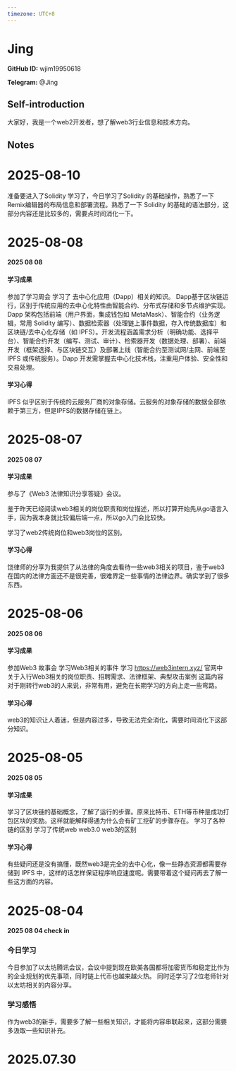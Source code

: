 ```yaml
---
timezone: UTC+8
---
```


# Jing

**GitHub ID:** wjim19950618

**Telegram:** @Jing

## Self-introduction

大家好，我是一个web2开发者，想了解web3行业信息和技术方向。

## Notes

<!-- Content_START -->
# 2025-08-10

准备要进入了Solidity 学习了，今日学习了Solidity 的基础操作，熟悉了一下Remix编辑器的布局信息和部署流程。熟悉了一下 Solidity 的基础的语法部分，这部分内容还是比较多的，需要点时间消化一下。

# 2025-08-08

#### 2025 08 08


#### 学习成果
参加了学习周会
学习了 去中心化应用（Dapp）相关的知识。
Dapp基于区块链运行，区别于传统应用的去中心化特性由智能合约、分布式存储和多节点维护实现。Dapp 架构包括前端（用户界面，集成钱包如 MetaMask）、智能合约（业务逻辑，常用 Solidity 编写）、数据检索器（处理链上事件数据，存入传统数据库）和区块链/去中心化存储（如 IPFS）。开发流程涵盖需求分析（明确功能、选择平台）、智能合约开发（编写、测试、审计）、检索器开发（数据处理、部署）、前端开发（框架选择、与区块链交互）及部署上线（智能合约至测试网/主网、前端至 IPFS 或传统服务）。Dapp 开发需掌握去中心化技术栈，注重用户体验、安全性和交易处理。

#### 学习心得
IPFS 似乎区别于传统的云服务厂商的对象存储。云服务的对象存储的数据全部依赖于第三方，但是IPFS的数据存储在链上。

# 2025-08-07

#### 2025 08 07

#### 学习成果
参与了《Web3 法律知识分享答疑》会议。

鉴于昨天已经阅读web3相关的岗位职责和岗位描述，所以打算开始先从go语言入手，因为我本身就比较偏后端一点，所以go入门会比较快。

学习了web2传统岗位和web3岗位的区别。

#### 学习心得
饶律师的分享为我提供了从法律的角度去看待一些web3相关的项目，鉴于web3在国内的法律方面还不是很完善，很难界定一些事情的法律边界。确实学到了很多东西。

# 2025-08-06

#### 2025 08 06

#### 学习成果
参加Web3 故事会 学习Web3相关的事件
学习  https://web3intern.xyz/  官网中 关于入行Web3相关的岗位职责、招聘需求、法律框架、典型攻击案例
这篇内容对于刚转行web3的人来说，非常有用，避免在长期学习的方向上走一些弯路。

#### 学习心得
web3的知识让人着迷，但是内容过多，导致无法完全消化，需要时间消化下这部分知识。

# 2025-08-05

#### 2025 08 05

#### 学习成果
学习了区块链的基础概念，了解了运行的步骤。原来比特币、ETH等币种是成功打包区块的奖励。这样就能解释得通为什么会有矿工挖矿的步骤存在。
学习了各种链的区别
学习了传统web web3.0 web3的区别

#### 学习心得
有些疑问还是没有搞懂，既然web3是完全的去中心化，像一些静态资源都需要存储到 IPFS 中，这样的话怎样保证程序响应速度呢。需要带着这个疑问再去了解一些这方面的内容。

# 2025-08-04

#### 2025 08 04 check in
### 今日学习
今日参加了以太坊腾讯会议，会议中提到现在欧美各国都将加密货币和稳定比作为的企业规划的优先事项，同时链上代币也越来越火热。
同时还学习了2位老师针对以太坊相关的内容分享。
### 学习感悟
作为web3的新手，需要多了解一些相关知识，才能将内容串联起来，这部分需要多汲取一些知识补充。

# 2025.07.30


<!-- Content_END -->
